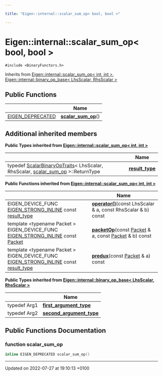 ```yaml
---

title: "Eigen::internal::scalar_sum_op< bool, bool >"

---
```


# Eigen::internal::scalar_sum_op< bool, bool >






`#include <BinaryFunctors.h>`

Inherits from [Eigen::internal::scalar_sum_op< int, int >](http://example.org/classes/structeigen_1_1internal_1_1scalar__sum__op/), [Eigen::internal::binary_op_base< LhsScalar, RhsScalar >](http://example.org/classes/structeigen_1_1internal_1_1binary__op__base/)

## Public Functions

|                | Name           |
| -------------- | -------------- |
| <a href="http://example.org/files/macros_8h/#define-eigen-deprecated">EIGEN_DEPRECATED</a> | **[scalar_sum_op](http://example.org/classes/structeigen_1_1internal_1_1scalar__sum__op_3_01bool_00_01bool_01_4/#function-scalar-sum-op)**() |

## Additional inherited members

**Public Types inherited from [Eigen::internal::scalar_sum_op< int, int >](http://example.org/classes/structeigen_1_1internal_1_1scalar__sum__op/)**

|                | Name           |
| -------------- | -------------- |
| typedef <a href="http://example.org/classes/structeigen_1_1scalarbinaryoptraits/">ScalarBinaryOpTraits</a>< LhsScalar, RhsScalar, <a href="http://example.org/classes/structeigen_1_1internal_1_1scalar__sum__op/">scalar_sum_op</a> >::ReturnType | **[result_type](http://example.org/classes/structeigen_1_1internal_1_1scalar__sum__op/#typedef-result-type)**  |

**Public Functions inherited from [Eigen::internal::scalar_sum_op< int, int >](http://example.org/classes/structeigen_1_1internal_1_1scalar__sum__op/)**

|                | Name           |
| -------------- | -------------- |
| EIGEN_DEVICE_FUNC <a href="http://example.org/files/macros_8h/#define-eigen-strong-inline">EIGEN_STRONG_INLINE</a> const <a href="http://example.org/classes/structeigen_1_1internal_1_1scalar__sum__op/#typedef-result-type">result_type</a> | **[operator()](http://example.org/classes/structeigen_1_1internal_1_1scalar__sum__op/#function-operator())**(const LhsScalar & a, const RhsScalar & b) const |
| template <typename Packet \> <br>EIGEN_DEVICE_FUNC <a href="http://example.org/files/macros_8h/#define-eigen-strong-inline">EIGEN_STRONG_INLINE</a> const <a href="http://example.org/classes/unioneigen_1_1internal_1_1packet/">Packet</a> | **[packetOp](http://example.org/classes/structeigen_1_1internal_1_1scalar__sum__op/#function-packetop)**(const <a href="http://example.org/classes/unioneigen_1_1internal_1_1packet/">Packet</a> & a, const <a href="http://example.org/classes/unioneigen_1_1internal_1_1packet/">Packet</a> & b) const |
| template <typename Packet \> <br>EIGEN_DEVICE_FUNC <a href="http://example.org/files/macros_8h/#define-eigen-strong-inline">EIGEN_STRONG_INLINE</a> const <a href="http://example.org/classes/structeigen_1_1internal_1_1scalar__sum__op/#typedef-result-type">result_type</a> | **[predux](http://example.org/classes/structeigen_1_1internal_1_1scalar__sum__op/#function-predux)**(const <a href="http://example.org/classes/unioneigen_1_1internal_1_1packet/">Packet</a> & a) const |

**Public Types inherited from [Eigen::internal::binary_op_base< LhsScalar, RhsScalar >](http://example.org/classes/structeigen_1_1internal_1_1binary__op__base/)**

|                | Name           |
| -------------- | -------------- |
| typedef Arg1 | **[first_argument_type](http://example.org/classes/structeigen_1_1internal_1_1binary__op__base/#typedef-first-argument-type)**  |
| typedef Arg2 | **[second_argument_type](http://example.org/classes/structeigen_1_1internal_1_1binary__op__base/#typedef-second-argument-type)**  |


## Public Functions Documentation

### function scalar_sum_op

```cpp
inline EIGEN_DEPRECATED scalar_sum_op()
```


-------------------------------

Updated on 2022-07-27 at 19:10:13 +0100